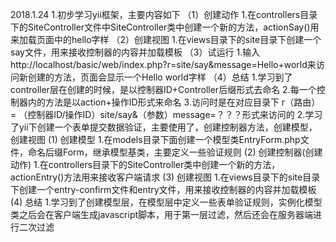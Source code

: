 2018.1.24
1.初步学习yii框架，主要内容如下
  （1）创建动作
       1.在controllers目录下的SiteController文件中SiteController类中创建一个新的方法，actionSay()用来加载页面中的hello字样
  （2）创建视图
       1.在views目录下的site目录下创建一个say文件，用来接收控制器的内容并加载模板
  （3）试运行
       1.输入http://localhost/basic/web/index.php?r=site/say&message=Hello+world来访问新创建的方法，页面会显示一个Hello world字样
  （4）总结
       1.学习到了controller层在创建的时候，是以控制器ID+Controller后缀形式去命名
       2.每一个控制器内的方法是以action+操作ID形式来命名
       3.访问时是在对应目录下 r（路由） = （控制器ID/操作ID）site/say&（参数）message=？？？形式来访问的
2.学习了yii下创建一个表单提交数据验证，主要使用了，创建控制器方法，创建模型，创建视图
   (1) 创建模型
       1.在models目录下面创建一个模型类EntryForm.php文件，命名后缀Form，继承模型基类，主要定义一些验证规则
   (2) 创建控制器(创建动作)
       1.在controllers目录下的SiteController类中创建一个新的方法，actionEntry()方法用来接收客户端请求
   (3) 创建视图
       1.在views目录下的site目录下创建一个entry-confirm文件和entry文件，用来接收控制器的内容并加载模板
   (4) 总结
       1.学习到了创建模型层，在模型层中定义一些表单验证规则，实例化模型类之后会在客户端生成javascript脚本，用于第一层过滤，然后还会在服务器端进行二次过滤